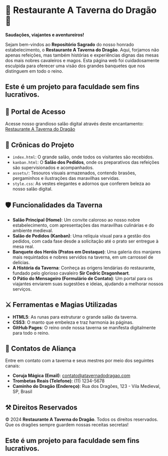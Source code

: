 # 🐉 Restaurante A Taverna do Dragão 🏰

**Saudações, viajantes e aventureiros!** 

Sejam bem-vindos ao **Repositório Sagrado** do nosso honrado estabelecimento, o **Restaurante A Taverna do Dragão**. Aqui, forjamos não apenas refeições, mas também histórias e experiências dignas das mesas dos mais nobres cavaleiros e magos. Esta página web foi cuidadosamente esculpida para oferecer uma visão dos grandes banquetes que nos distinguem em todo o reino.

## **Este é um projeto para faculdade sem fins lucrativos.**

## 🔗 Portal de Acesso

Acesse nosso grandioso salão digital através deste encantamento:  
[Restaurante A Taverna do Dragão](https://angelrafaeltopsapp.github.io/trabalhokaban/)

## 📜 Crônicas do Projeto

- `index.html`: O grande salão, onde todos os visitantes são recebidos.
- `kanban.html`: O **Salão dos Pedidos**, onde os preparativos das refeições são supervisionados e acompanhados.
- `assets/`: Tesouros visuais armazenados, contendo brasões, pergaminhos e ilustrações das maravilhas servidas.
- `style.css`: As vestes elegantes e adornos que conferem beleza ao nosso salão digital.

## 🛡️ Funcionalidades da Taverna

- **Salão Principal (Home)**: Um convite caloroso ao nosso nobre estabelecimento, com apresentações das maravilhas culinárias e do ambiente medieval.
- **Salão de Pedidos (Kanban)**: Uma relíquia visual para a gestão dos pedidos, com cada fase desde a solicitação até o prato ser entregue à mesa real.
- **Banquete dos Heróis (Pratos em Destaque)**: Uma galeria dos manjares mais requintados e nobres servidos na taverna, em um carrossel de delícias.
- **A História da Taverna**: Conheça as origens lendárias do restaurante, fundado pelo glorioso cavaleiro **Sir Cedric Dragonheart**.
- **O Pátio do Mensageiro (Formulário de Contato)**: Um portal para os viajantes enviarem suas sugestões e ideias, ajudando a melhorar nossos serviços.

## ⚔️ Ferramentas e Magias Utilizadas

- **HTML5**: As runas para estruturar o grande salão da taverna.
- **CSS3**: O manto que embeleza e traz harmonia às páginas.
- **GitHub Pages**: O reino onde nossa taverna se manifesta digitalmente para todo o reino.

## 📨 Contatos de Aliança

Entre em contato com a taverna e seus mestres por meio dos seguintes canais:

- **Coruja Mágica (Email)**: contato@atavernadodragao.com
- **Trombetas Reais (Telefone)**: (11) 1234-5678
- **Caminho do Dragão (Endereço)**: Rua dos Dragões, 123 - Vila Medieval, SP, Brasil

## ⚒️ Direitos Reservados

&copy; 2024 **Restaurante A Taverna do Dragão**. Todos os direitos reservados. Que os dragões sempre guardem nossas receitas secretas!

## **Este é um projeto para faculdade sem fins lucrativos.**
